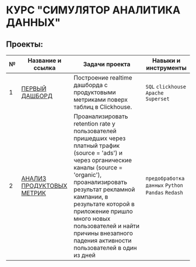 # КУРС "СИМУЛЯТОР АНАЛИТИКА ДАННЫХ" 



## Проекты:
| №| Название и ссылка | Задачи проекта                                                     | Навыки и инструменты           |  
|-----------|-------------------|------------------------------------------------------------------|-----------------------------------|
|1              |[ПЕРВЫЙ ДАШБОРД](https://github.com/Vershinin-Artem/Data_Analyst_Simulator/tree/main/lesson_1)| Построение realtime дашборда с продуктовыми метриками поверх таблиц в Clickhouse.|`SQL` `clickhouse` `Apache Superset`|
|2              |[АНАЛИЗ ПРОДУКТОВЫХ МЕТРИК](https://github.com/Vershinin-Artem/Data_Analyst_Simulator/tree/main/lesson_2)|Проанализировать retention rate у пользователей пришедших через платный трафик (source = 'ads') и через органические каналы (source = 'organic'), проанализировать результат рекламной кампании, в результате которой в приложение пришло много новых пользователей и найти причины внезапного падения активности пользователей в один из дней|`предобработка данных` `Python` `Pandas` `Redash`|
